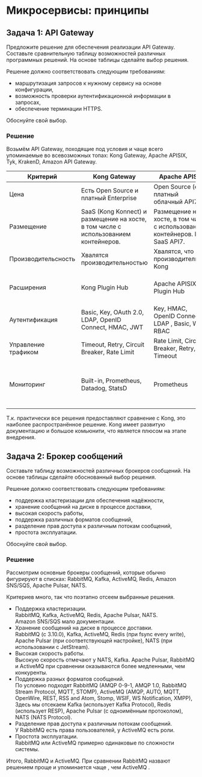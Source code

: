 # Микросервисы: принципы

## Задача 1: API Gateway 

Предложите решение для обеспечения реализации API Gateway. Составьте сравнительную таблицу возможностей различных программных решений. На основе таблицы сделайте выбор решения.

Решение должно соответствовать следующим требованиям:
- маршрутизация запросов к нужному сервису на основе конфигурации,
- возможность проверки аутентификационной информации в запросах,
- обеспечение терминации HTTPS.

Обоснуйте свой выбор.

### Решение
Возьмём API Gateway, походящие под условия и чаще всего упоминаемые во всевозможных топах: Kong Gateway, Apache APISIX, Tyk, KrakenD, Amazon API Gateway.


| Критерий | Kong Gateway | Apache APISIX | Tyk | KrakenD | Amazon API Gateway |
|----------|--------------|---------------|-----|---------|-----------|
| Цена | Есть Open Source и платный Enterprise | Open Source (есть платный облачный API7) | Есть Open Source и платные тарифы в облаке | Есть Community Edition и Enterprise Edition | Есть free tier с ограничением по количеству запросов. |
| Размещение | SaaS (Kong Konnect) и размещение на хосте, в том числе с использованием контейнеров. | Размещение на хосте, в том числе с использованием контейнеров. Есть SaaS API7. | Размещение на хосте, в том числе с использованием контейнеров. Есть SaaS. | Размещение на хосте, в том числе с использованием контейнеров, в облаке. | Облако |
| Производительсность | Хвалятся производительностью | Хвалятся, что они производительнее Kong | Хвалятся, что они производительнее Kong | Быстрый и нетребовательный | Хвалится производительностью |
| Расширения | Kong Plugin Hub | Apache APISIX®️ Plugin Hub | Можно создавать свои плагины, можно найти готовые на GitHub | Можно создавать свои плагины | Есть расширения |
| Аутентификация | Basic, Key, OAuth 2.0, LDAP, OpenID Connect, HMAC, JWT | Key, HMAC, OpenID Connect, LDAP , Basic, Wolf RBAC | Basic, Bearer Token, OAuth 2.0, HMAC, JWT, OpenID Connect | Basic, JWT, OAuth 2.0, mTLS, Google Cloud, NTLM | OAuth 2.0, Basic, JWT  |
| Управление трафиком | Timeout, Retry, Circuit Breaker, Rate Limit | Rate Limit, Circuit Breaker, Retry, Timeout | Rate Limit, Circuit Breaker, Timeout, Retry | Rate Limit, Circuit Breaker, Timeout, Retry, Bot detector | Timeout, Retry, Circuit Breaker, Rate Limit |
| Мониторинг | Built-in, Prometheus, Datadog, StatsD | Prometheus | Built-in | OpenTelemetry, Prometheus, InfluxDB, Datadog, AWS X-Ray, Azure Monitor и др. | Amazon CloudWatch Alarms, Amazon CloudWatch Logs, Amazon EventBridge, AWS CloudTrail Log Monitoring |

Т.к. практически все решения предоставляют сравнение с Kong, это наиболее распространённое решение. Kong имеет развитую документацию и большое комьюнити, что является плюсом на этапе внедрения.

## Задача 2: Брокер сообщений

Составьте таблицу возможностей различных брокеров сообщений. На основе таблицы сделайте обоснованный выбор решения.

Решение должно соответствовать следующим требованиям:
- поддержка кластеризации для обеспечения надёжности,
- хранение сообщений на диске в процессе доставки,
- высокая скорость работы,
- поддержка различных форматов сообщений,
- разделение прав доступа к различным потокам сообщений,
- простота эксплуатации.

Обоснуйте свой выбор.

### Решение

Рассмотрим основные брокеры сообщений, которые обычно фигурируют в списках: RabbitMQ, Kafka, ActiveMQ, Redis, Amazon SNS/SQS, Apache Pulsar, NATS. 

Критериев много, так что поэтапно отсеем выбранные решения.

* Поддержка кластеризации. <br/>
RabbitMQ, Kafka, ActiveMQ, Redis, Apache Pulsar, NATS.<br/>
Amazon SNS/SQS мало документации.
* Хранение сообщений на диске в процессе доставки.<br/>
RabbitMQ (с 3.10.0), Kafka, ActiveMQ, Redis (при fsync every write), Apache Pulsar (при соответствующей настройке), NATS (при использовании с JetStream).
* Высокая скорость работы.<br/>
Высокую скорость отмечают у NATS, Kafka. Apache Pulsar, RabbitMQ и ActiveMQ при сравнении оказываются более медленными, чем конкуренты.
* Поддержка разных форматов сообщений.<br/>
По условию подходят RabbitMQ (AMQP 0-9-1, AMQP 1.0, RabbitMQ Stream Protocol, MQTT, STOMP), ActiveMQ (AMQP, AUTO, MQTT, OpenWire, REST, RSS and Atom, Stomp, WSIF, WS Notification, XMPP), 
Здесь мы отсекаем Kafka (использует Kafka Protocol), Redis (использует RESP), Apache Pulsar (с одноимённым протоколом), NATS (NATS Protocol).
* Разделение прав доступа к различным потокам сообщений.<br/>
У RabbitMQ есть права пользователей, у ActiveMQ есть роли.
* Простота эксплуатации.<br/>
RabbitMQ или ActiveMQ примерно одинаковые по сложности системы.

Итого, RabbitMQ и ActiveMQ. При сравнении RabbitMQ назвают решением проще и упоминается чаще , чем ActiveMQ .